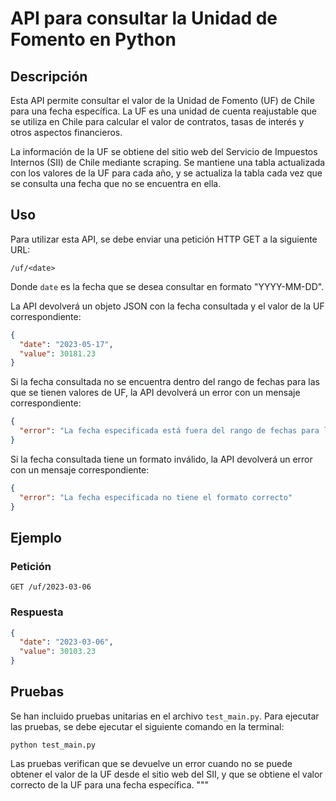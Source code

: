 # API para consultar la Unidad de Fomento en Python

## Descripción

Esta API permite consultar el valor de la Unidad de Fomento (UF) de Chile para una fecha específica. La UF es una unidad de cuenta reajustable que se utiliza en Chile para calcular el valor de contratos, tasas de interés y otros aspectos financieros.

La información de la UF se obtiene del sitio web del Servicio de Impuestos Internos (SII) de Chile mediante scraping. Se mantiene una tabla actualizada con los valores de la UF para cada año, y se actualiza la tabla cada vez que se consulta una fecha que no se encuentra en ella.

## Uso

Para utilizar esta API, se debe enviar una petición HTTP GET a la siguiente URL:

```
/uf/<date>
```

Donde `date` es la fecha que se desea consultar en formato "YYYY-MM-DD".

La API devolverá un objeto JSON con la fecha consultada y el valor de la UF correspondiente:

```json
{
  "date": "2023-05-17",
  "value": 30181.23
}
```

Si la fecha consultada no se encuentra dentro del rango de fechas para las que se tienen valores de UF, la API devolverá un error con un mensaje correspondiente:

```json
{
  "error": "La fecha especificada está fuera del rango de fechas para las que se tienen valores de UF"
}
```

Si la fecha consultada tiene un formato inválido, la API devolverá un error con un mensaje correspondiente:

```json
{
  "error": "La fecha especificada no tiene el formato correcto"
}
```

## Ejemplo

### Petición

```
GET /uf/2023-03-06
```

### Respuesta

```json
{
  "date": "2023-03-06",
  "value": 30103.23
}
```

## Pruebas

Se han incluido pruebas unitarias en el archivo `test_main.py`. Para ejecutar las pruebas, se debe ejecutar el siguiente comando en la terminal:

```
python test_main.py
```

Las pruebas verifican que se devuelve un error cuando no se puede obtener el valor de la UF desde el sitio web del SII, y que se obtiene el valor correcto de la UF para una fecha específica.
"""
